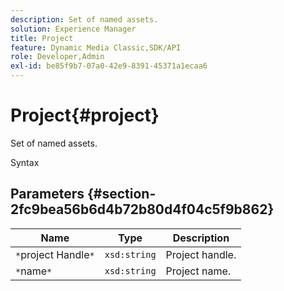 ```yaml
---
description: Set of named assets.
solution: Experience Manager
title: Project
feature: Dynamic Media Classic,SDK/API
role: Developer,Admin
exl-id: be85f9b7-07a0-42e9-8391-45371a1ecaa6
---
```

# Project{#project}

Set of named assets.

 Syntax 

## Parameters {#section-2fc9bea56b6d4b72b80d4f04c5f9b862}

|  Name  | Type  | Description  |
|---|---|---|
|  `*`project Handle`*`  | `xsd:string`  | Project handle.  |
|  `*`name`*`  | `xsd:string`  | Project name.  |
